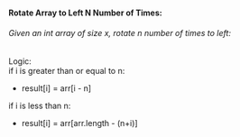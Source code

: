 #### Rotate Array to Left N Number of Times:
###### Given an int array of size x, rotate n number of times to left:  
Logic:  
if i is greater than or equal to n:  
* result[i] = arr[i - n]  

if i is less than n:  
* result[i] = arr[arr.length - (n+i)]  
